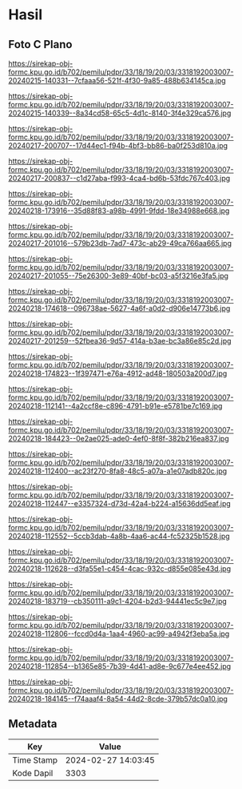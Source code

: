 # Hasil

## Foto C Plano

https://sirekap-obj-formc.kpu.go.id/b702/pemilu/pdpr/33/18/19/20/03/3318192003007-20240215-140331--7cfaaa56-521f-4f30-9a85-488b634145ca.jpg

https://sirekap-obj-formc.kpu.go.id/b702/pemilu/pdpr/33/18/19/20/03/3318192003007-20240215-140339--8a34cd58-65c5-4d1c-8140-3f4e329ca576.jpg

https://sirekap-obj-formc.kpu.go.id/b702/pemilu/pdpr/33/18/19/20/03/3318192003007-20240217-200707--17d44ec1-f94b-4bf3-bb86-ba0f253d810a.jpg

https://sirekap-obj-formc.kpu.go.id/b702/pemilu/pdpr/33/18/19/20/03/3318192003007-20240217-200837--c1d27aba-f993-4ca4-bd6b-53fdc767c403.jpg

https://sirekap-obj-formc.kpu.go.id/b702/pemilu/pdpr/33/18/19/20/03/3318192003007-20240218-173916--35d88f83-a98b-4991-9fdd-18e34988e668.jpg

https://sirekap-obj-formc.kpu.go.id/b702/pemilu/pdpr/33/18/19/20/03/3318192003007-20240217-201016--579b23db-7ad7-473c-ab29-49ca766aa665.jpg

https://sirekap-obj-formc.kpu.go.id/b702/pemilu/pdpr/33/18/19/20/03/3318192003007-20240217-201055--75e26300-3e89-40bf-bc03-a5f3216e3fa5.jpg

https://sirekap-obj-formc.kpu.go.id/b702/pemilu/pdpr/33/18/19/20/03/3318192003007-20240218-174618--096738ae-5627-4a6f-a0d2-d906e14773b6.jpg

https://sirekap-obj-formc.kpu.go.id/b702/pemilu/pdpr/33/18/19/20/03/3318192003007-20240217-201259--52fbea36-9d57-414a-b3ae-bc3a86e85c2d.jpg

https://sirekap-obj-formc.kpu.go.id/b702/pemilu/pdpr/33/18/19/20/03/3318192003007-20240218-174823--1f397471-e76a-4912-ad48-180503a200d7.jpg

https://sirekap-obj-formc.kpu.go.id/b702/pemilu/pdpr/33/18/19/20/03/3318192003007-20240218-112141--4a2ccf8e-c896-4791-b91e-e5781be7c169.jpg

https://sirekap-obj-formc.kpu.go.id/b702/pemilu/pdpr/33/18/19/20/03/3318192003007-20240218-184423--0e2ae025-ade0-4ef0-8f8f-382b216ea837.jpg

https://sirekap-obj-formc.kpu.go.id/b702/pemilu/pdpr/33/18/19/20/03/3318192003007-20240218-112400--ac23f270-8fa8-48c5-a07a-a1e07adb820c.jpg

https://sirekap-obj-formc.kpu.go.id/b702/pemilu/pdpr/33/18/19/20/03/3318192003007-20240218-112447--e3357324-d73d-42a4-b224-a15636dd5eaf.jpg

https://sirekap-obj-formc.kpu.go.id/b702/pemilu/pdpr/33/18/19/20/03/3318192003007-20240218-112552--5ccb3dab-4a8b-4aa6-ac44-fc52325b1528.jpg

https://sirekap-obj-formc.kpu.go.id/b702/pemilu/pdpr/33/18/19/20/03/3318192003007-20240218-112628--d3fa55e1-c454-4cac-932c-d855e085e43d.jpg

https://sirekap-obj-formc.kpu.go.id/b702/pemilu/pdpr/33/18/19/20/03/3318192003007-20240218-183719--cb350111-a9c1-4204-b2d3-94441ec5c9e7.jpg

https://sirekap-obj-formc.kpu.go.id/b702/pemilu/pdpr/33/18/19/20/03/3318192003007-20240218-112806--fccd0d4a-1aa4-4960-ac99-a4942f3eba5a.jpg

https://sirekap-obj-formc.kpu.go.id/b702/pemilu/pdpr/33/18/19/20/03/3318192003007-20240218-112854--b1365e85-7b39-4d41-ad8e-9c677e4ee452.jpg

https://sirekap-obj-formc.kpu.go.id/b702/pemilu/pdpr/33/18/19/20/03/3318192003007-20240218-184145--f74aaaf4-8a54-44d2-8cde-379b57dc0a10.jpg


## Metadata

| Key        | Value               |
| ---------- | ------------------- |
| Time Stamp | 2024-02-27 14:03:45 |
| Kode Dapil | 3303                |



